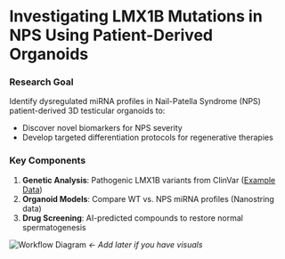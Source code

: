 # Investigating LMX1B Mutations in NPS Using Patient-Derived Organoids

### Research Goal  
Identify dysregulated miRNA profiles in Nail-Patella Syndrome (NPS) patient-derived 3D testicular organoids to:  
- Discover novel biomarkers for NPS severity  
- Develop targeted differentiation protocols for regenerative therapies  

### Key Components  
1. **Genetic Analysis**: Pathogenic LMX1B variants from ClinVar ([Example Data](data/nps_genetic_variants.csv))  
2. **Organoid Models**: Compare WT vs. NPS miRNA profiles (Nanostring data)  
3. **Drug Screening**: AI-predicted compounds to restore normal spermatogenesis  

![Workflow Diagram](images/workflow.png) *← Add later if you have visuals*
